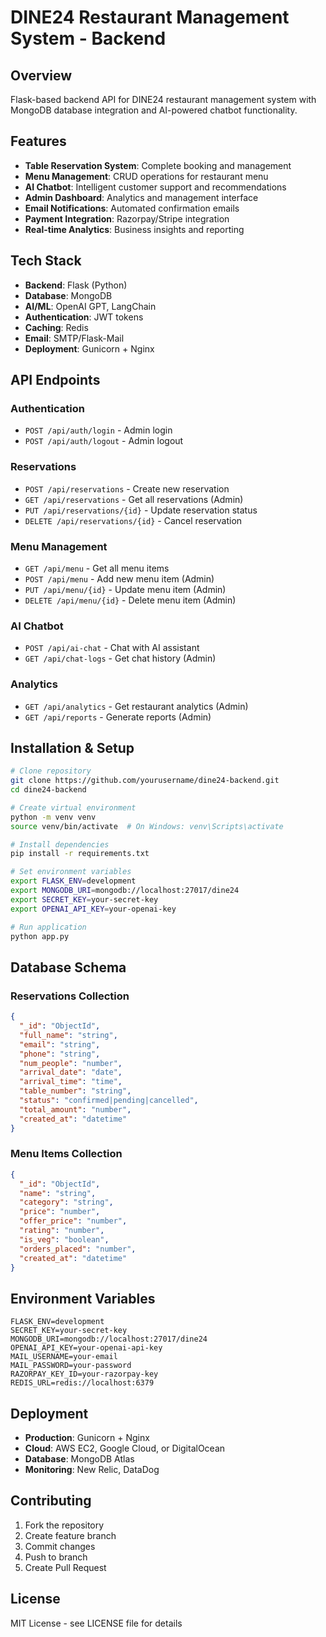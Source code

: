 
# DINE24 Restaurant Management System - Backend

## Overview
Flask-based backend API for DINE24 restaurant management system with MongoDB database integration and AI-powered chatbot functionality.

## Features
- **Table Reservation System**: Complete booking and management
- **Menu Management**: CRUD operations for restaurant menu
- **AI Chatbot**: Intelligent customer support and recommendations
- **Admin Dashboard**: Analytics and management interface  
- **Email Notifications**: Automated confirmation emails
- **Payment Integration**: Razorpay/Stripe integration
- **Real-time Analytics**: Business insights and reporting

## Tech Stack
- **Backend**: Flask (Python)
- **Database**: MongoDB
- **AI/ML**: OpenAI GPT, LangChain
- **Authentication**: JWT tokens
- **Caching**: Redis
- **Email**: SMTP/Flask-Mail
- **Deployment**: Gunicorn + Nginx

## API Endpoints

### Authentication
- `POST /api/auth/login` - Admin login
- `POST /api/auth/logout` - Admin logout

### Reservations
- `POST /api/reservations` - Create new reservation
- `GET /api/reservations` - Get all reservations (Admin)
- `PUT /api/reservations/{id}` - Update reservation status
- `DELETE /api/reservations/{id}` - Cancel reservation

### Menu Management
- `GET /api/menu` - Get all menu items
- `POST /api/menu` - Add new menu item (Admin)
- `PUT /api/menu/{id}` - Update menu item (Admin)
- `DELETE /api/menu/{id}` - Delete menu item (Admin)

### AI Chatbot
- `POST /api/ai-chat` - Chat with AI assistant
- `GET /api/chat-logs` - Get chat history (Admin)

### Analytics
- `GET /api/analytics` - Get restaurant analytics (Admin)
- `GET /api/reports` - Generate reports (Admin)

## Installation & Setup

```bash
# Clone repository
git clone https://github.com/yourusername/dine24-backend.git
cd dine24-backend

# Create virtual environment
python -m venv venv
source venv/bin/activate  # On Windows: venv\Scripts\activate

# Install dependencies
pip install -r requirements.txt

# Set environment variables
export FLASK_ENV=development
export MONGODB_URI=mongodb://localhost:27017/dine24
export SECRET_KEY=your-secret-key
export OPENAI_API_KEY=your-openai-key

# Run application
python app.py
```

## Database Schema

### Reservations Collection
```json
{
  "_id": "ObjectId",
  "full_name": "string",
  "email": "string", 
  "phone": "string",
  "num_people": "number",
  "arrival_date": "date",
  "arrival_time": "time",
  "table_number": "string",
  "status": "confirmed|pending|cancelled",
  "total_amount": "number",
  "created_at": "datetime"
}
```

### Menu Items Collection
```json
{
  "_id": "ObjectId",
  "name": "string",
  "category": "string",
  "price": "number",
  "offer_price": "number",
  "rating": "number",
  "is_veg": "boolean",
  "orders_placed": "number",
  "created_at": "datetime"
}
```

## Environment Variables
```
FLASK_ENV=development
SECRET_KEY=your-secret-key
MONGODB_URI=mongodb://localhost:27017/dine24
OPENAI_API_KEY=your-openai-api-key
MAIL_USERNAME=your-email
MAIL_PASSWORD=your-password
RAZORPAY_KEY_ID=your-razorpay-key
REDIS_URL=redis://localhost:6379
```

## Deployment
- **Production**: Gunicorn + Nginx
- **Cloud**: AWS EC2, Google Cloud, or DigitalOcean
- **Database**: MongoDB Atlas
- **Monitoring**: New Relic, DataDog

## Contributing
1. Fork the repository
2. Create feature branch
3. Commit changes
4. Push to branch  
5. Create Pull Request

## License
MIT License - see LICENSE file for details
